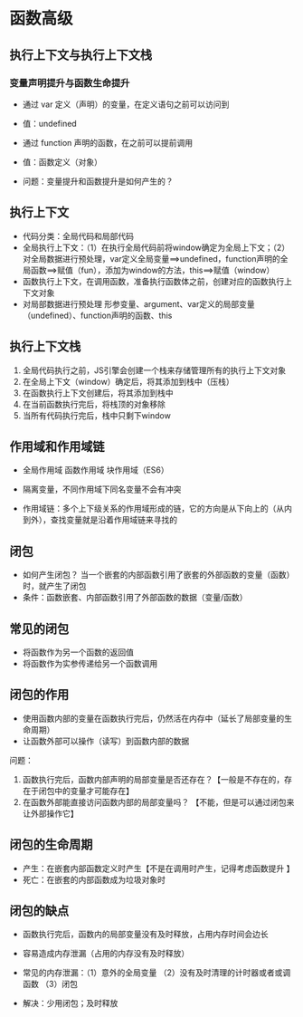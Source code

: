 # 函数高级

## 执行上下文与执行上下文栈

### 变量声明提升与函数生命提升
- 通过 var 定义（声明）的变量，在定义语句之前可以访问到
- 值：undefined

- 通过 function 声明的函数，在之前可以提前调用
- 值：函数定义（对象）
  
- 问题：变量提升和函数提升是如何产生的？

## 执行上下文
- 代码分类：全局代码和局部代码
- 全局执行上下文：（1）在执行全局代码前将window确定为全局上下文；（2）对全局数据进行预处理，var定义全局变量==>undefined，function声明的全局函数==>赋值（fun），添加为window的方法，this==>赋值（window）
- 函数执行上下文，在调用函数，准备执行函数体之前，创建对应的函数执行上下文对象
- 对局部数据进行预处理 形参变量、argument、var定义的局部变量（undefined）、function声明的函数、this

## 执行上下文栈  
1. 全局代码执行之前，JS引擎会创建一个栈来存储管理所有的执行上下文对象
2. 在全局上下文（window）确定后，将其添加到栈中（压栈）
3. 在函数执行上下文创建后，将其添加到栈中
4. 在当前函数执行完后，将栈顶的对象移除
5. 当所有代码执行完后，栈中只剩下window

## 作用域和作用域链 
- 全局作用域 函数作用域 块作用域（ES6）
- 隔离变量，不同作用域下同名变量不会有冲突

- 作用域链：多个上下级关系的作用域形成的链，它的方向是从下向上的（从内到外），查找变量就是沿着作用域链来寻找的

## 闭包
- 如何产生闭包？ 当一个嵌套的内部函数引用了嵌套的外部函数的变量（函数）时，就产生了闭包
- 条件：函数嵌套、内部函数引用了外部函数的数据（变量/函数）

## 常见的闭包
- 将函数作为另一个函数的返回值
- 将函数作为实参传递给另一个函数调用 

## 闭包的作用
- 使用函数内部的变量在函数执行完后，仍然活在内存中（延长了局部变量的生命周期）
- 让函数外部可以操作（读写）到函数内部的数据
  
问题：
1. 函数执行完后，函数内部声明的局部变量是否还存在？【一般是不存在的，存在于闭包中的变量才可能存在】
2. 在函数外部能直接访问函数内部的局部变量吗？  【不能，但是可以通过闭包来让外部操作它】

## 闭包的生命周期
- 产生：在嵌套内部函数定义时产生【不是在调用时产生，记得考虑函数提升  】
- 死亡：在嵌套的内部函数成为垃圾对象时

## 闭包的缺点
- 函数执行完后，函数内的局部变量没有及时释放，占用内存时间会边长
- 容易造成内存泄漏（占用的内存没有及时释放）
- 常见的内存泄漏：（1）意外的全局变量 （2）没有及时清理的计时器或者或调函数 （3）闭包

- 解决：少用闭包；及时释放